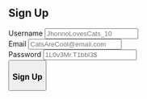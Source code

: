 ## Sign Up
<html>   
<form method = "post" id = "SignUpForm">
    <label for="user_name_signup">Username</label>
    <input type="text" id="user_name_signup" name="user_name_signup" placeholder="JhonnoLovesCats_10" value=""><br>
    <label for="user_email_signup">Email</label>
    <input type="text" id="user_email_signup" name="user_email_signup" placeholder="CatsAreCool@email.com" value=""><br>
    <label for="user_password_signup">Password</label>
    <input type="password" id="user_password_signup" name="user_password_signup" placeholder="1L0v3Mr.T1bbl3$" value=""><br>
    <button type="button" id="signup_submit"><h3>Sign Up</h3></button>
  </form> 
  <br><div id = "RegistrationError">
    <h3><b>ERROR: Registration Failed. Try Again. </b></h3>
  </div>
  <div id = "RegistrationSuccess">
    <h3><b>Registration Successful. </b></h3>
  </div>
  <style>
    #SignUpForm{
      max-height: 400px;
    }  
    #RegistrationError{
      text-align: center;
      align-self: center;
      background-color: rgb(223, 109, 109, 0.60);
      border-radius: 0.5em;
      min-height: 25px;
      width: 100%;
      line-height: 25px;
      display: none;
    }
    #RegistrationSuccess{
      text-align: center;
      align-self: center;
      background-color: rgb(109, 223, 109, 0.60);
      border-radius: 0.5em;
      min-height: 25px;
      width: 100%;
      line-height: 25px;
      display: none;
    }
  </style>
  <script>
    $("#signup_submit").click(async function() {
   var text = "HELLOOOOO"
    console.log(text)
    let user = document.getElementById("user_name_signup").value;
    let user_email = document.getElementById("user_email_signup").value;
    let pass = document.getElementById("user_password_signup").value;
    let url = "https://dncodecrunch.duckdns.org/api/users/create";
  
    const headers = {
        'Content-Type': 'application/json',
    };
    const body = JSON.stringify({username: user, email: user_email,  password: pass});

  try {
    let response = await fetch(url, {
        mode: 'cors',
        method: 'POST',
        headers: headers,
        body: body
    });
    let result = await response.json();
    console.log('Success:', result);
  if (result.status == "success"){
    document.getElementById("RegistrationSuccess").style.display = "none";
    document.getElementById("RegistrationError").style.display = "none";
  } else {
    document.getElementById("RegistrationError").style.display = "none";
    document.getElementById("RegistrationSuccess").style.display = "none";
  }
  } catch (error) {
    console.error('Error:', error);
  }

});
  </script>